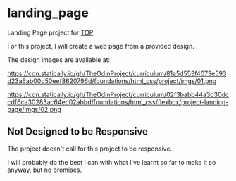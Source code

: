 # landing_page

Landing Page project for
[TOP](https://www.theodinproject.com/lessons/foundations-landing-page).

For this project, I will create a web page from a provided design.

The design images are available at:

<https://cdn.statically.io/gh/TheOdinProject/curriculum/81a5d553f4073e593d23a6ab00d50eef8620796d/foundations/html_css/project/imgs/01.png>

<https://cdn.statically.io/gh/TheOdinProject/curriculum/02f3babb44a3d30dccdf6ca30283ac64ec02abbd/foundations/html_css/flexbox/project-landing-page/imgs/02.png>

## Not Designed to be Responsive

The project doesn't call for this project to be responsive.

I will probably do the best I can with what I've learnt so far to make it so
anyway, but no promises.
